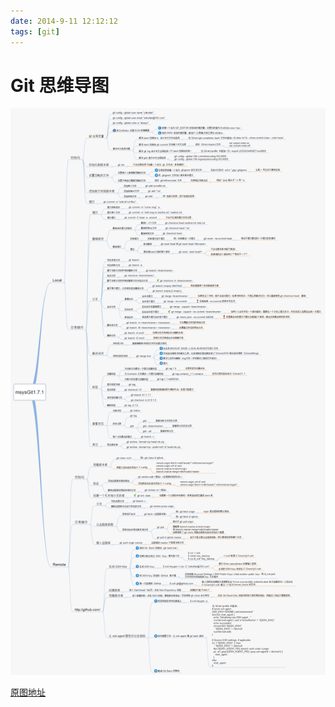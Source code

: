 ```yaml
---
date: 2014-9-11 12:12:12
tags: [git]
---
```


# Git 思维导图

![git思维导图](/img/git-api.png 'git思维导图')

[原图地址](http://www.heiniuhaha.com/lessons/2012/08/09/use-jekyll-build-blog/ 'git思维导图原图地址')
